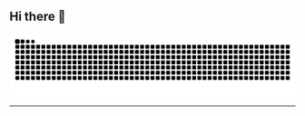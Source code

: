 ## Hi there 👋

<div align="center">
  <picture>
    <source media="(prefers-color-scheme: dark)" srcset="https://raw.githubusercontent.com/margotgeerts/margotgeerts/output/github-contribution-grid-snake-dark.svg" />
    <source media="(prefers-color-scheme: light)" srcset="https://raw.githubusercontent.com/margotgeerts/margotgeerts/output/github-contribution-grid-snake.svg" />
    <img alt="github-snake" src="https://raw.githubusercontent.com/margotgeerts/margotgeerts/output/github-contribution-grid-snake.svg" />
  </picture>
</div>

<hr>

<!--
**margotgeerts/margotgeerts** is a ✨ _special_ ✨ repository because its `README.md` (this file) appears on your GitHub profile.

Here are some ideas to get you started:

- 🔭 I’m currently working on ...
- 🌱 I’m currently learning ...
- 👯 I’m looking to collaborate on ...
- 🤔 I’m looking for help with ...
- 💬 Ask me about ...
- 📫 How to reach me: ...
- 😄 Pronouns: ...
- ⚡ Fun fact: ...
-->
